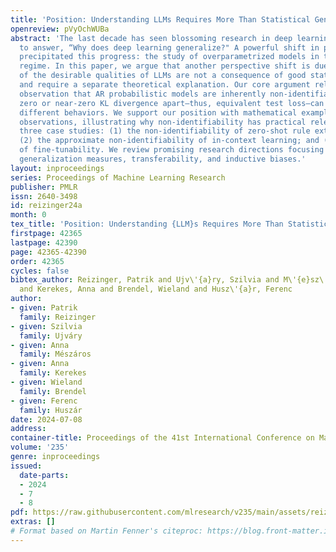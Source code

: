 ```yaml
---
title: 'Position: Understanding LLMs Requires More Than Statistical Generalization'
openreview: pVyOchWUBa
abstract: 'The last decade has seen blossoming research in deep learning theory attempting
  to answer, “Why does deep learning generalize?" A powerful shift in perspective
  precipitated this progress: the study of overparametrized models in the interpolation
  regime. In this paper, we argue that another perspective shift is due, since some
  of the desirable qualities of LLMs are not a consequence of good statistical generalization
  and require a separate theoretical explanation. Our core argument relies on the
  observation that AR probabilistic models are inherently non-identifiable: models
  zero or near-zero KL divergence apart—thus, equivalent test loss—can exhibit markedly
  different behaviors. We support our position with mathematical examples and empirical
  observations, illustrating why non-identifiability has practical relevance through
  three case studies: (1) the non-identifiability of zero-shot rule extrapolation;
  (2) the approximate non-identifiability of in-context learning; and (3) the non-identifiability
  of fine-tunability. We review promising research directions focusing on LLM-relevant
  generalization measures, transferability, and inductive biases.'
layout: inproceedings
series: Proceedings of Machine Learning Research
publisher: PMLR
issn: 2640-3498
id: reizinger24a
month: 0
tex_title: 'Position: Understanding {LLM}s Requires More Than Statistical Generalization'
firstpage: 42365
lastpage: 42390
page: 42365-42390
order: 42365
cycles: false
bibtex_author: Reizinger, Patrik and Ujv\'{a}ry, Szilvia and M\'{e}sz\'{a}ros, Anna
  and Kerekes, Anna and Brendel, Wieland and Husz\'{a}r, Ferenc
author:
- given: Patrik
  family: Reizinger
- given: Szilvia
  family: Ujváry
- given: Anna
  family: Mészáros
- given: Anna
  family: Kerekes
- given: Wieland
  family: Brendel
- given: Ferenc
  family: Huszár
date: 2024-07-08
address:
container-title: Proceedings of the 41st International Conference on Machine Learning
volume: '235'
genre: inproceedings
issued:
  date-parts:
  - 2024
  - 7
  - 8
pdf: https://raw.githubusercontent.com/mlresearch/v235/main/assets/reizinger24a/reizinger24a.pdf
extras: []
# Format based on Martin Fenner's citeproc: https://blog.front-matter.io/posts/citeproc-yaml-for-bibliographies/
---
```


